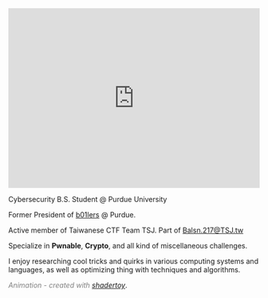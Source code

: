 <iframe width="100%" height="360" frameborder="0" src="https://www.shadertoy.com/embed/cdBcWV?gui=false&paused=false&muted=false" allowfullscreen></iframe>

Cybersecurity B.S. Student @ Purdue University

Former President of [b01lers](https://b01lers.com) @ Purdue.

Active member of Taiwanese CTF Team TSJ. Part of Balsn.217@TSJ.tw

Specialize in **Pwnable**, **Crypto**, and all kind of miscellaneous challenges.

I enjoy researching cool tricks and quirks in various computing systems and languages, as well as optimizing thing with techniques and algorithms.

<span style="color:grey">*Animation - created with [shadertoy](https://www.shadertoy.com/view/cdBcWV)*</span>.

